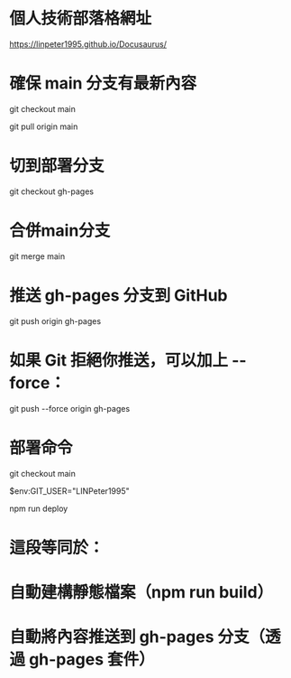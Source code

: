 # 個人技術部落格網址

https://linpeter1995.github.io/Docusaurus/

# 確保 main 分支有最新內容

git checkout main

git pull origin main

# 切到部署分支

git checkout gh-pages

# 合併main分支

git merge main

# 推送 gh-pages 分支到 GitHub

git push origin gh-pages

# 如果 Git 拒絕你推送，可以加上 --force：

git push --force origin gh-pages

# 部署命令

git checkout main

$env:GIT_USER="LINPeter1995"

npm run deploy

# 這段等同於：

# 自動建構靜態檔案（npm run build）

# 自動將內容推送到 gh-pages 分支（透過 gh-pages 套件）
